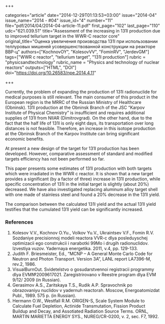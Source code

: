 +++

categories="article"
date="2014-12-29T01:13:53+03:00"
issue="2014-04"
issue_name="2014 - #04"
issue_id="4"
number="11"
file="pdf/2014/04/2014-04-article-11.pdf"
first_page="102"
last_page="110"
udc="621.039.51"
title="Assessment of the increasing in 131I production due to improved tellurium target in the WWR-C reactor core"
original_title="Оценка увеличения производства 131I при использовании теллуровых мишеней усовершенствованной конструкции на реакторе ВВР-ц"
authors=["KochnovOY", "KolesovVV", "FominRV", "JerdevGM"]
tags=["WWR c reactor", "tellurium target", "131I production"]
rubric = "physicsandtechnology"
rubric_name = "Physics and technology of nuclear reactors"
outputs=["HTML", "DOI"]
doi="https://doi.org/10.26583/npe.2014.4.11"

+++

Currently, the problem of expanding the production of 131I radionuclide for medical purposes is still relevant. The main consumer of this product in the European region is the MRRC of the Russian Ministry of Healthcare (Obninsk). 131I production at the Obninsk Branch of the JSC “Karpov Institute of Physical Chemistry” is insufficient and requires additional supplies of 131I from NIIAR (Dimitrovgrad). On the other hand, due to the fact that the half life of 131I is only eight days, its transportation over long distances is not feasible. Therefore, an increase in this isotope production at the Obninsk Branch of the Karpov Institute can bring significant economic benefits.

At present a new design of the target for 131I production has been developed. However, comparative assessment of standard and modified targets efficiency has not been performed so far.

This paper presents some estimates of 131I production with both targets which were irradiated in the WWR c reactor. It is shown that a new target provides a significant (by a factor of three) increase in 131I production, while specific concentration of 131I in the initial target is slightly (about 20%) decreased. We have also investigated replacing aluminum alloy target shell with one made of stainless steel and found a 20% decrease in the 131I yield.

The comparison between the calculated 131I yield and the actual 131I yield testifies that the cumulated 131I yield can be significantly increased.

### References

1. Kolesov V.V., Kochnov О.Yu., Volkov Yu.V., Ukraintsev V.F., Fomin R.V. Sozdaniye precisionnoj modeli reactora VVR-c dlya posleduyschej optimizacii ego construkcii i narabotki 99Mo i drugih radionuclidov. Izvestiya vuzov. Yadernaya energetika. 2011, v.4, pp. 129-133.
2. Judith F. Briesmeister, Ed., “MCNP – A General Monte Carlo Code for Neutron and Photon Transport. Version 3A”, LANL report LA7396-M, rev.2, 1986.
3. VisualBurnOut. Svidetelstvo o gosudarstvennoi registracii programmy dlya EVM№2009617021. Zaregistrirovano v Reestre program dlya EVM 9/12/ 2009 (in Russian).
4. Gerasimov A.S., Zaritskaya T.S., Rudik A.P. Spravochnik po obrazovaniyu nuclidov v yadernuh reactorah. Мoscow, Energoatomizdat Publ., 1989. 575 p. (in Russian).
5. Hermann O.W., Westfall R.M. ORIGEN-S, Scale System Module to Calculate Fuel Depletion, Actinide Transmutation, Fission Product Buildup and Decay, and Assotiated Radiation Source Terms. ORNL, MARTIN MARIETTA ENERGY SYS., NUREG/CR-0200, v. 2, sec. F7, 1992.